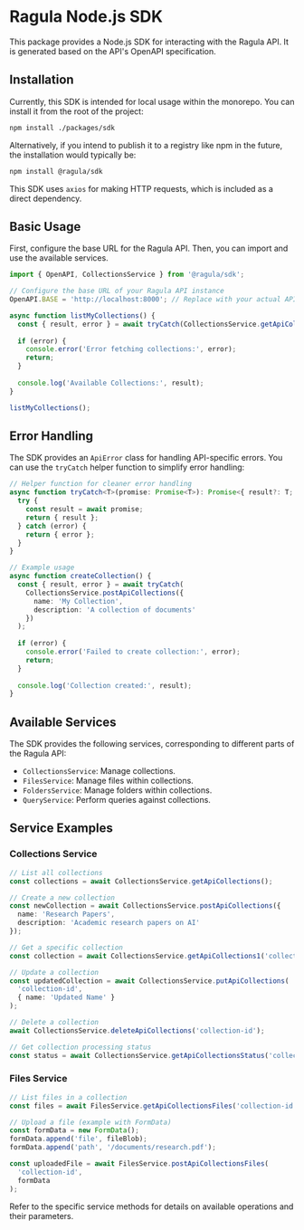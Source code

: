 # Ragula Node.js SDK

This package provides a Node.js SDK for interacting with the Ragula API. It is generated based on the API's OpenAPI specification.

## Installation

Currently, this SDK is intended for local usage within the monorepo. You can install it from the root of the project:

```bash
npm install ./packages/sdk
```

Alternatively, if you intend to publish it to a registry like npm in the future, the installation would typically be:

```bash
npm install @ragula/sdk
```

This SDK uses `axios` for making HTTP requests, which is included as a direct dependency.

## Basic Usage

First, configure the base URL for the Ragula API. Then, you can import and use the available services.

```typescript
import { OpenAPI, CollectionsService } from '@ragula/sdk';

// Configure the base URL of your Ragula API instance
OpenAPI.BASE = 'http://localhost:8000'; // Replace with your actual API URL

async function listMyCollections() {
  const { result, error } = await tryCatch(CollectionsService.getApiCollections());
  
  if (error) {
    console.error('Error fetching collections:', error);
    return;
  }
  
  console.log('Available Collections:', result);
}

listMyCollections();
```

## Error Handling

The SDK provides an `ApiError` class for handling API-specific errors. You can use the `tryCatch` helper function to simplify error handling:

```typescript
// Helper function for cleaner error handling
async function tryCatch<T>(promise: Promise<T>): Promise<{ result?: T; error?: any }> {
  try {
    const result = await promise;
    return { result };
  } catch (error) {
    return { error };
  }
}

// Example usage
async function createCollection() {
  const { result, error } = await tryCatch(
    CollectionsService.postApiCollections({
      name: 'My Collection',
      description: 'A collection of documents'
    })
  );
  
  if (error) {
    console.error('Failed to create collection:', error);
    return;
  }
  
  console.log('Collection created:', result);
}
```

## Available Services

The SDK provides the following services, corresponding to different parts of the Ragula API:

* `CollectionsService`: Manage collections.
* `FilesService`: Manage files within collections.
* `FoldersService`: Manage folders within collections.
* `QueryService`: Perform queries against collections.

## Service Examples

### Collections Service

```typescript
// List all collections
const collections = await CollectionsService.getApiCollections();

// Create a new collection
const newCollection = await CollectionsService.postApiCollections({
  name: 'Research Papers',
  description: 'Academic research papers on AI'
});

// Get a specific collection
const collection = await CollectionsService.getApiCollections1('collection-id');

// Update a collection
const updatedCollection = await CollectionsService.putApiCollections(
  'collection-id',
  { name: 'Updated Name' }
);

// Delete a collection
await CollectionsService.deleteApiCollections('collection-id');

// Get collection processing status
const status = await CollectionsService.getApiCollectionsStatus('collection-id');
```

### Files Service

```typescript
// List files in a collection
const files = await FilesService.getApiCollectionsFiles('collection-id');

// Upload a file (example with FormData)
const formData = new FormData();
formData.append('file', fileBlob);
formData.append('path', '/documents/research.pdf');

const uploadedFile = await FilesService.postApiCollectionsFiles(
  'collection-id',
  formData
);
```

Refer to the specific service methods for details on available operations and their parameters.